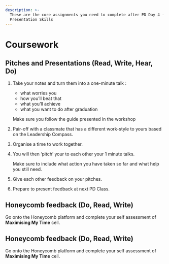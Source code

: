 ```yaml
---
description: >-
  These are the core assignments you need to complete after PD Day 4 -
  Presentation Skills
---
```


# Coursework

## Pitches and Presentations \(Read, Write, Hear, Do\)‌

1. Take your notes and turn them into a one-minute talk :

   * what worries you
   * how you’ll beat that 
   * what you’ll achieve
   * what you want to do after graduation

    Make sure you follow the guide presented in the workshop

2. Pair-off with a classmate that has a different work-style to yours based on the Leadership Compass. 
3. Organise a time to work together. 
4. You will then ‘pitch’ your to each other  your 1 minute talks. 

   Make sure to include what action you have taken so far and what help you still need.

5. Give each other feedback on your pitches. 
6. Prepare to present feedback at next PD Class.    



## Honeycomb feedback \(Do, Read, Write\)‌

Go onto the Honeycomb platform and complete your self assessment of **Maximising My Time** cell.  








## Honeycomb feedback \(Do, Read, Write\)‌

Go onto the Honeycomb platform and complete your self assessment of **Maximising My Time** cell.  


